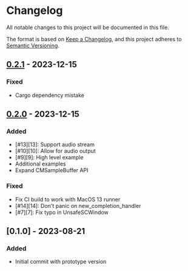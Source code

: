 # Changelog

All notable changes to this project will be documented in this file.

The format is based on [Keep a Changelog](https://keepachangelog.com/en/1.1.0/),
and this project adheres to [Semantic Versioning](https://semver.org/spec/v2.0.0.html).

## [0.2.1] - 2023-12-15
### Fixed
  - Cargo dependency mistake

## [0.2.0] - 2023-12-15

### Added
  - [#13][13]: Support audio stream
  - [#10][10]: Allow for audio output
  - [#9][9]: High level example
  - Additional examples
  - Expand CMSampleBuffer API

### Fixed
  - Fix CI build to work with MacOS 13 runner
  - [#14][14]: Don't panic on new_completion_handler
  - [#7][7]: Fix typo in UnsafeSCWindow
  
## [0.1.0] - 2023-08-21

### Added
  - Initial commit with prototype version 

[unreleased]: https://github.com/svtlabs/screencapturekit-rs/compare/v0.2.1...HEAD
[0.2.1]:  https://github.com/svtlabs/screencapturekit-rs/compare/v0.1.0...v0.2.1
[0.2.0]:  https://github.com/svtlabs/screencapturekit-rs/compare/v0.1.0...v0.2.0
[0.0.1]: https://github.com/svtlabs/screencapturekit-rs/releases/tag/v0.1.0
